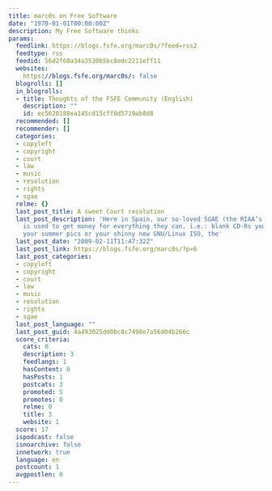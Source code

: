 ```yaml
---
title: marc0s on Free Software
date: "1970-01-01T00:00:00Z"
description: My Free Software thinks
params:
  feedlink: https://blogs.fsfe.org/marc0s/?feed=rss2
  feedtype: rss
  feedid: 56d2f68a34a3530b5bc8edc2211eff11
  websites:
    https://blogs.fsfe.org/marc0s/: false
  blogrolls: []
  in_blogrolls:
  - title: Thoughts of the FSFE Community (English)
    description: ""
    id: ec5620188ea145cd15cff0d5719ab8d8
  recommended: []
  recommender: []
  categories:
  - copyleft
  - copyright
  - court
  - law
  - music
  - resolution
  - rights
  - sgae
  relme: {}
  last_post_title: A sweet Court resolution
  last_post_description: 'Here in Spain, our so-loved SGAE (the RIAA’s equivalent),
    is used to get money for everything they can, i.e.: blank CD-Rs you buy for storing
    your summer pics or your shinny new GNU/Linux ISO, the'
  last_post_date: "2009-02-11T11:47:32Z"
  last_post_link: https://blogs.fsfe.org/marc0s/?p=6
  last_post_categories:
  - copyleft
  - copyright
  - court
  - law
  - music
  - resolution
  - rights
  - sgae
  last_post_language: ""
  last_post_guid: 4a493025dd0bc8c7498e7a56d04b266c
  score_criteria:
    cats: 0
    description: 3
    feedlangs: 1
    hasContent: 0
    hasPosts: 1
    postcats: 3
    promoted: 5
    promotes: 0
    relme: 0
    title: 3
    website: 1
  score: 17
  ispodcast: false
  isnoarchive: false
  innetwork: true
  language: en
  postcount: 1
  avgpostlen: 0
---
```

